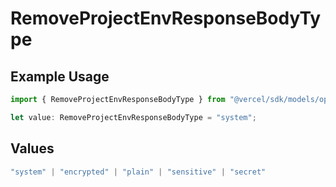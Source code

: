 # RemoveProjectEnvResponseBodyType

## Example Usage

```typescript
import { RemoveProjectEnvResponseBodyType } from "@vercel/sdk/models/operations/removeprojectenv.js";

let value: RemoveProjectEnvResponseBodyType = "system";
```

## Values

```typescript
"system" | "encrypted" | "plain" | "sensitive" | "secret"
```